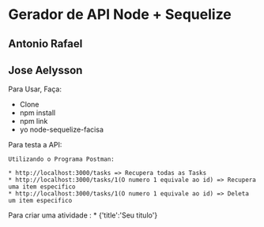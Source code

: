 # Gerador de API Node + Sequelize

## Antonio Rafael
## Jose Aelysson


Para Usar, Faça:

* Clone
* npm install
* npm link
* yo node-sequelize-facisa


Para testa a API:

	Utilizando o Programa Postman:

	* http://localhost:3000/tasks => Recupera todas as Tasks
	* http://localhost:3000/tasks/1(O numero 1 equivale ao id) => Recupera uma item especifico
	* http://localhost:3000/tasks/1(O numero 1 equivale ao id) => Deleta um item especifico

Para criar uma atividade :
	* {'title':'Seu titulo'}